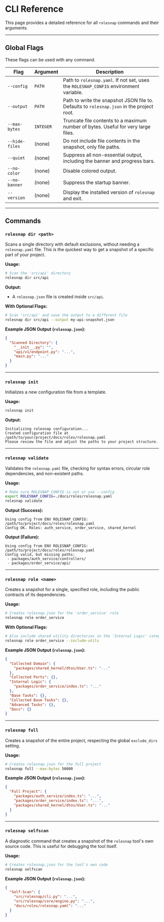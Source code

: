 # CLI Reference

This page provides a detailed reference for all `rolesnap` commands and their arguments.

---

## Global Flags

These flags can be used with any command.

| Flag             | Argument   | Description                                                                                             |
|------------------|------------|---------------------------------------------------------------------------------------------------------|
| `--config`       | `PATH`     | Path to `rolesnap.yaml`. If not set, uses the `ROLESNAP_CONFIG` environment variable.                     |
| `--output`       | `PATH`     | Path to write the snapshot JSON file to. Defaults to `rolesnap.json` in the project root.               |
| `--max-bytes`    | `INTEGER`  | Truncate file contents to a maximum number of bytes. Useful for very large files.                       |
| `--hide-files`   | (none)     | Do not include file contents in the snapshot, only file paths.                                          |
| `--quiet`        | (none)     | Suppress all non-essential output, including the banner and progress bars.                              |
| `--no-color`     | (none)     | Disable colored output.                                                                                 |
| `--no-banner`    | (none)     | Suppress the startup banner.                                                                            |
| `--version`      | (none)     | Display the installed version of `rolesnap` and exit.                                                   |

---

## Commands

### `rolesnap dir <path>`

Scans a single directory with default exclusions, without needing a `rolesnap.yaml` file. This is the quickest way to get a snapshot of a specific part of your project.

**Usage:**
```bash
# Scan the 'src/api' directory
rolesnap dir src/api
```

**Output:**
- A `rolesnap.json` file is created inside `src/api`.

**With Optional Flags:**
```bash
# Scan 'src/api' and save the output to a different file
rolesnap dir src/api --output my-api-snapshot.json
```

**Example JSON Output (`rolesnap.json`):**
```json
{
  "Scanned Directory": {
    "__init__.py": "",
    "api/v1/endpoint.py": "...",
    "main.py": "..."
  }
}
```

---

### `rolesnap init`

Initializes a new configuration file from a template.

**Usage:**
```bash
rolesnap init
```

**Output:**
```
Initializing rolesnap configuration...
Created configuration file at /path/to/your/project/docs/roles/rolesnap.yaml
Please review the file and adjust the paths to your project structure.
```

---

### `rolesnap validate`

Validates the `rolesnap.yaml` file, checking for syntax errors, circular role dependencies, and non-existent paths.

**Usage:**
```bash
# Make sure ROLESNAP_CONFIG is set or use --config
export ROLESNAP_CONFIG=./docs/roles/rolesnap.yaml
rolesnap validate
```

**Output (Success):**
```
Using config from ENV ROLESNAP_CONFIG: /path/to/project/docs/roles/rolesnap.yaml
Config OK. Roles: auth_service, order_service, shared_kernel
```

**Output (Failure):**
```
Using config from ENV ROLESNAP_CONFIG: /path/to/project/docs/roles/rolesnap.yaml
Config valid, but missing paths:
 - packages/auth_service/controllers/
 - packages/order_service/api/
```

---

### `rolesnap role <name>`

Creates a snapshot for a single, specified role, including the public contracts of its dependencies.

**Usage:**
```bash
# Creates rolesnap.json for the 'order_service' role
rolesnap role order_service
```

**With Optional Flags:**
```bash
# Also include shared utility directories in the 'Internal Logic' category
rolesnap role order_service --include-utils
```

**Example JSON Output (`rolesnap.json`):**
```json
{
  "Collected Domain": {
    "packages/shared_kernel/dtos/User.ts": "..."
  },
  "Collected Ports": {},
  "Internal Logic": {
    "packages/order_service/index.ts": "..."
  },
  "Base Tasks": {},
  "Collected Base Tasks": {},
  "Advanced Tasks": {},
  "Docs": {}
}
```

---

### `rolesnap full`

Creates a snapshot of the entire project, respecting the global `exclude_dirs` setting.

**Usage:**
```bash
# Creates rolesnap.json for the full project
rolesnap full --max-bytes 50000
```

**Example JSON Output (`rolesnap.json`):**
```json
{
  "Full Project": {
    "packages/auth_service/index.ts": "...",
    "packages/order_service/index.ts": "...",
    "packages/shared_kernel/dtos/User.ts": "..."
  }
}
```

---

### `rolesnap selfscan`

A diagnostic command that creates a snapshot of the `rolesnap` tool's own source code. This is useful for debugging the tool itself.

**Usage:**
```bash
# Creates rolesnap.json for the tool's own code
rolesnap selfscan
```

**Example JSON Output (`rolesnap.json`):**
```json
{
  "Self-Scan": {
    "src/rolesnap/cli.py": "...",
    "src/rolesnap/core/engine.py": "...",
    "docs/roles/rolesnap.yaml": "..."
  }
}
```
